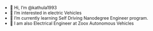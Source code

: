 - 👋 Hi, I’m @kathula1993
- 👀 I’m interested in electric Vehicles 
- 🌱 I’m currently learning Self Driving Nanodegree Engineer program.
- 💞️ I am also Electrical Engineer at Zoox Autonomous Vehicles 


<!---
kathula1993/kathula1993 is a ✨ special ✨ repository because its `README.md` (this file) appears on your GitHub profile.
You can click the Preview link to take a look at your changes.
--->
